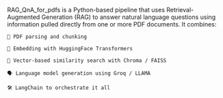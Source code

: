 RAG_QnA_for_pdfs is a Python-based pipeline that uses Retrieval-Augmented Generation (RAG) to answer natural language questions using information pulled directly from one or more PDF documents. It combines:

    🧾 PDF parsing and chunking

    🤖 Embedding with HuggingFace Transformers

    🧠 Vector-based similarity search with Chroma / FAISS

    🗣️ Language model generation using Groq / LLAMA

    🛠️ LangChain to orchestrate it all
